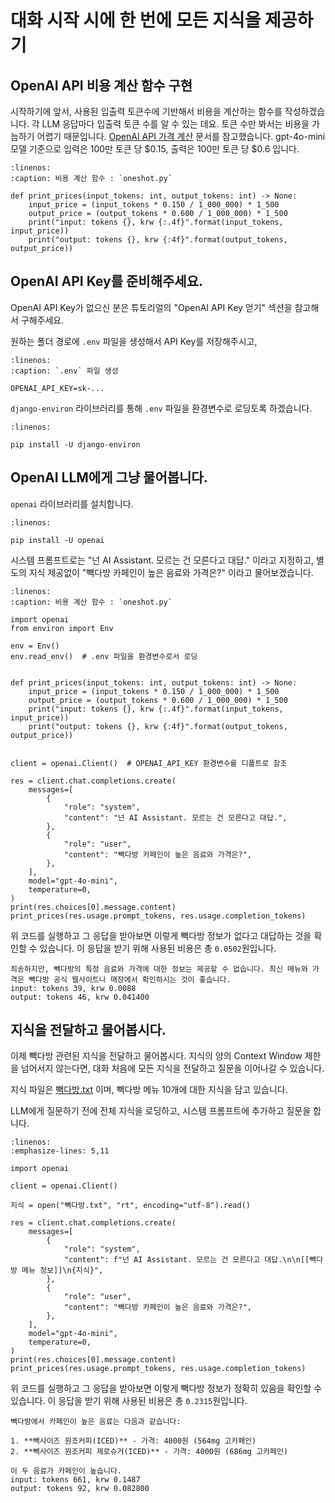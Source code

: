 # 대화 시작 시에 한 번에 모든 지식을 제공하기

## OpenAI API 비용 계산 함수 구현

시작하기에 앞서, 사용된 입출력 토큰수에 기반해서 비용을 계산하는 함수를 작성하겠습니다.
각 LLM 응답마다 입출력 토큰 수를 알 수 있는 데요.
토큰 수만 봐서는 비용을 가늠하기 어렵기 때문입니다.
[OpenAI API 가격 계산](https://openai.com/api/pricing/) 문서를 참고했습니다.
gpt-4o-mini 모델 기준으로 입력은 100만 토큰 당 $0.15, 출력은 100만 토큰 당 $0.6 입니다.

```{code-block} python
:linenos:
:caption: 비용 계산 함수 : `oneshot.py`

def print_prices(input_tokens: int, output_tokens: int) -> None:
    input_price = (input_tokens * 0.150 / 1_000_000) * 1_500
    output_price = (output_tokens * 0.600 / 1_000_000) * 1_500
    print("input: tokens {}, krw {:.4f}".format(input_tokens, input_price))
    print("output: tokens {}, krw {:4f}".format(output_tokens, output_price))
```

## OpenAI API Key를 준비해주세요.

OpenAI API Key가 없으신 분은 [](../quickstart/first-chat-bot) 튜토리얼의 "OpenAI API Key 얻기" 섹션을 참고해서 구해주세요.

원하는 폴더 경로에 `.env` 파일을 생성해서 API Key를 저장해주시고,

```{code-block} text
:linenos:
:caption: `.env` 파일 생성

OPENAI_API_KEY=sk-...
```

`django-environ` 라이브러리를 통해 `.env` 파일을 환경변수로 로딩토록 하겠습니다.

```{code-block} shell
:linenos:

pip install -U django-environ
```

## OpenAI LLM에게 그냥 물어봅니다.

`openai` 라이브러리를 설치합니다.

```{code-block} shell
:linenos:

pip install -U openai
```

시스템 프롬프트로는 "넌 AI Assistant. 모르는 건 모른다고 대답." 이라고 지정하고,
별도의 지식 제공없이 "빽다방 카페인이 높은 음료와 가격은?" 이라고 물어보겠습니다.

```{code-block} python
:linenos:
:caption: 비용 계산 함수 : `oneshot.py`

import openai
from environ import Env

env = Env()
env.read_env()  # .env 파일을 환경변수로서 로딩


def print_prices(input_tokens: int, output_tokens: int) -> None:
    input_price = (input_tokens * 0.150 / 1_000_000) * 1_500
    output_price = (output_tokens * 0.600 / 1_000_000) * 1_500
    print("input: tokens {}, krw {:.4f}".format(input_tokens, input_price))
    print("output: tokens {}, krw {:4f}".format(output_tokens, output_price))


client = openai.Client()  # OPENAI_API_KEY 환경변수를 디폴트로 참조

res = client.chat.completions.create(
    messages=[
        {
            "role": "system",
            "content": "넌 AI Assistant. 모르는 건 모른다고 대답.",
        },
        {
            "role": "user",
            "content": "빽다방 카페인이 높은 음료와 가격은?",
        },
    ],
    model="gpt-4o-mini",
    temperature=0,
)
print(res.choices[0].message.content)
print_prices(res.usage.prompt_tokens, res.usage.completion_tokens)
```

위 코드를 실행하고 그 응답을 받아보면 이렇게 빽다방 정보가 없다고 대답하는 것을 확인할 수 있습니다.
이 응답을 받기 위해 사용된 비용은 총 `0.0502`원입니다.

```{code-block} text
죄송하지만, 빽다방의 특정 음료와 가격에 대한 정보는 제공할 수 없습니다. 최신 메뉴와 가격은 빽다방 공식 웹사이트나 매장에서 확인하시는 것이 좋습니다.
input: tokens 39, krw 0.0088
output: tokens 46, krw 0.041400
```

## 지식을 전달하고 물어봅시다.

이제 빽다방 관련된 지식을 전달하고 물어봅시다.
지식의 양의 Context Window 제한을 넘어서지 않는다면, 대화 처음에 모든 지식을 전달하고 질문을 이어나갈 수 있습니다.

지식 파일은  [빽다방.txt](./빽다방.txt) 이며, 빽다방 메뉴 10개에 대한 지식을 담고 있습니다.

LLM에게 질문하기 전에 전체 지식을 로딩하고, 시스템 프롬프트에 추가하고 질문을 합니다.

```{code-block} python
:linenos:
:emphasize-lines: 5,11

import openai

client = openai.Client()

지식 = open("빽다방.txt", "rt", encoding="utf-8").read()

res = client.chat.completions.create(
    messages=[
        {
            "role": "system",
            "content": f"넌 AI Assistant. 모르는 건 모른다고 대답.\n\n[[빽다방 메뉴 정보]]\n{지식}",
        },
        {
            "role": "user",
            "content": "빽다방 카페인이 높은 음료와 가격은?",
        },
    ],
    model="gpt-4o-mini",
    temperature=0,
)
print(res.choices[0].message.content)
print_prices(res.usage.prompt_tokens, res.usage.completion_tokens)
```

위 코드를 실행하고 그 응답을 받아보면 이렇게 빽다방 정보가 정확히 있음을 확인할 수 있습니다.
이 응답을 받기 위해 사용된 비용은 총 `0.2315`원입니다.

```{code-block} text
빽다방에서 카페인이 높은 음료는 다음과 같습니다:

1. **빽사이즈 원조커피(ICED)** - 가격: 4000원 (564mg 고카페인)
2. **빽사이즈 원조커피 제로슈거(ICED)** - 가격: 4000원 (686mg 고카페인)

이 두 음료가 카페인이 높습니다.
input: tokens 661, krw 0.1487
output: tokens 92, krw 0.082800
```

